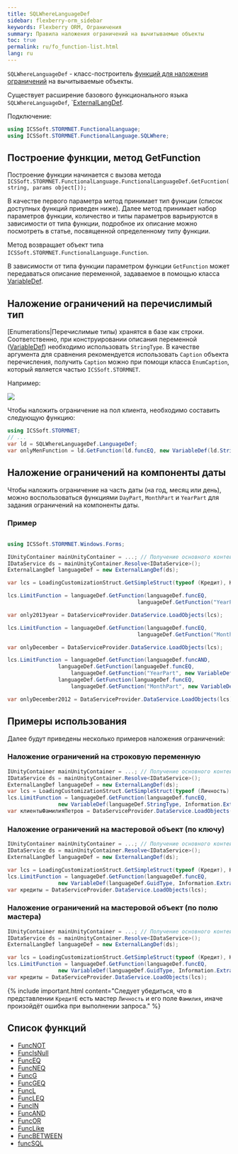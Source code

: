 ```yaml
---
title: SQLWhereLanguageDef
sidebar: flexberry-orm_sidebar
keywords: Flexberry ORM, Ограничения
summary: Правила наложения ограничений на вычитываемые объекты
toc: true
permalink: ru/fo_function-list.html
lang: ru
---
```


`SQLWhereLanguageDef` - класс-построитель [функций для наложения ограничений](fo_limit-function.html) на вычитываемые объекты.

Существует расширение базового функционального языка `SQLWhereLanguageDef`, `[ExternalLangDef](fo_external-lang-def.html).

Подключение:

``` csharp
using ICSSoft.STORMNET.FunctionalLanguage;
using ICSSoft.STORMNET.FunctionalLanguage.SQLWhere;
```

## Построение функции, метод GetFunction

Построение функции начинается с вызова метода `ICSSoft.STORMNET.FunctionalLanguage.FunctionalLanguageDef.GetFucntion(string, params object[));`

В качестве первого параметра метод принимает тип функции (список доступных функций приведен ниже). Далее метод принимает набор параметров функции, количество и типы параметров варьируются в зависимости от типа функции, подробное их описание можно посмотреть в статье, посвященной определенному типу функции.

Метод возвращает объект типа `ICSSoft.STORMNET.FunctionalLanguage.Function`.

В зависимости от типа функции параметром функции `GetFunction` может передаваться  описание переменной, задаваемое в помощью класса [VariableDef](fo_variable-def.html).

## Наложение ограничений на перечислимый тип

[Enumerations|Перечислимые типы) хранятся в базе как строки. Соответственно, при конструировании описания переменной ([VariableDef](fo_variable-def.html)) необходимо использовать `StringType`. В качестве аргумента для сравнения рекомендуется использовать `Caption` объекта перечисления, получить `Caption` можно при помощи класса `EnumCaption`, который является частью `ICSSoft.STORMNET`.

Например:

![](/images/pages/products/flexberry-orm/query-language/Pol.PNG)
 
Чтобы наложить ограничение на пол клиента, необходимо составить следующую функцию:

```csharp
using ICSSoft.STORMNET;
// ...
var ld = SQLWhereLanguageDef.LanguageDef;
var onlyMenFunction = ld.GetFunction(ld.funcEQ, new VariableDef(ld.StringType, Information.ExtractPropertyPath<Клиент>(x => x.Пол)), EnumCaption.GetCaptionFor(tПол.Мужской));
```

## Наложение ограничений на компоненты даты

Чтобы наложить ограничение на часть даты (на год, месяц или день), можно воспользоваться функциями `DayPart`, `MonthPart` и `YearPart` для задания ограничений на компоненты даты.

### Пример

```csharp

using ICSSoft.STORMNET.Windows.Forms;

IUnityContainer mainUnityContainer = ...; // Получение основного контейнера для работы с Unity.
IDataService ds = mainUnityContainer.Resolve<IDataService>();
ExternalLangDef languageDef = new ExternalLangDef(ds);

var lcs = LoadingCustomizationStruct.GetSimpleStruct(typeof (Кредит), Кредит.Views.КредитE);

lcs.LimitFunction = languageDef.GetFunction(languageDef.funcEQ,
                                         languageDef.GetFunction("YearPart", new VariableDef(languageDef.DateTimeType, "ДатаВыдачи")), "2013");

var only2013year = DataServiceProvider.DataService.LoadObjects(lcs);

lcs.LimitFunction = languageDef.GetFunction(languageDef.funcEQ,
                                         languageDef.GetFunction("MonthPart", new VariableDef(languageDef.DateTimeType, "ДатаВыдачи")), "12");

var onlyDecember = DataServiceProvider.DataService.LoadObjects(lcs);

lcs.LimitFunction = languageDef.GetFunction(languageDef.funcAND,
                languageDef.GetFunction(languageDef.funcEQ, 
                    languageDef.GetFunction("YearPart", new VariableDef(languageDef.DateTimeType, "ДатаВыдачи")), "2012"),
                languageDef.GetFunction(languageDef.funcEQ, 
                    languageDef.GetFunction("MonthPart", new VariableDef(languageDef.DateTimeType, "ДатаВыдачи")), "12"));

var onlyDecember2012 = DataServiceProvider.DataService.LoadObjects(lcs);
```

## Примеры использования

Далее будут приведены несколько примеров наложения ограничений:

### Наложение ограничений на строковую переменную

```csharp
IUnityContainer mainUnityContainer = ...; // Получение основного контейнера для работы с Unity.
IDataService ds = mainUnityContainer.Resolve<IDataService>();
ExternalLangDef languageDef = new ExternalLangDef(ds);
var lcs = LoadingCustomizationStruct.GetSimpleStruct(typeof (Личность), Личность.Views.ЛичностьE);
lcs.LimitFunction = languageDef.GetFunction(languageDef.funcEQ,
	            new VariableDef(languageDef.StringType, Information.ExtractPropertyPath<Личность>(x => x.Фамилия)), "Петров");
var клиентыФамилияПетров = DataServiceProvider.DataService.LoadObjects(lcs);
```

### Наложение ограничений на мастеровой объект (по ключу)

```csharp
IUnityContainer mainUnityContainer = ...; // Получение основного контейнера для работы с Unity.
IDataService ds = mainUnityContainer.Resolve<IDataService>();
ExternalLangDef languageDef = new ExternalLangDef(ds);

var lcs = LoadingCustomizationStruct.GetSimpleStruct(typeof (Кредит), Кредит.Views.КредитE);
lcs.LimitFunction = languageDef.GetFunction(languageDef.funcEQ,
	            new VariableDef(languageDef.GuidType, Information.ExtractPropertyPath<Кредит>(x => x.Личность)), "64F45BC3-339B-4FBA-A036-C5E9FE9EAE53");
var кредиты = DataServiceProvider.DataService.LoadObjects(lcs);
```

### Наложение ограничений на мастеровой объект (по полю мастера)

```csharp
IUnityContainer mainUnityContainer = ...; // Получение основного контейнера для работы с Unity.
IDataService ds = mainUnityContainer.Resolve<IDataService>();
ExternalLangDef languageDef = new ExternalLangDef(ds);

var lcs = LoadingCustomizationStruct.GetSimpleStruct(typeof (Кредит), Кредит.Views.КредитE);
lcs.LimitFunction = languageDef.GetFunction(languageDef.funcEQ,
	            new VariableDef(languageDef.GuidType, Information.ExtractPropertyPath<Кредит>(x => x.Личность.Фамилия)), "Петров");
var кредиты = DataServiceProvider.DataService.LoadObjects(lcs);
```

{% include important.html content="Следует убедиться, что в представлении `КредитE` есть мастер `Личность` и его поле `Фамилия`, иначе произойдёт ошибка при выполнении запроса." %}

## Список функций

* [FuncNOT](fo_func-not.html)
* [FuncIsNull](fo_func-is-null.html)
* [FuncEQ](fo_func-eq.html)
* [FuncNEQ](fo_func-neq.html)
* [FuncG](fo_compare-functions.html)
* [FuncGEQ](fo_compare-functions.html)
* [FuncL](fo_compare-functions.html)
* [FuncLEQ](fo_compare-functions.html)
* [FuncIN](fo_func-in.html)
* [FuncAND](fo_func-and.html)
* [FuncOR](fo_func-or.html)
* [FuncLike](fo_func-like.html)
* [FuncBETWEEN](fo_func-between.html)
* [funcSQL](fo_func-sql.html)

